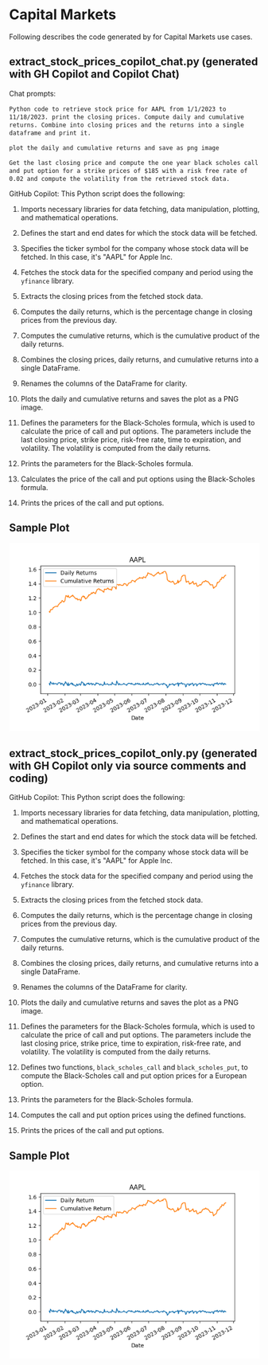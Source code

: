 # Capital Markets

Following describes the code generated by for Capital Markets use cases.

## extract_stock_prices_copilot_chat.py (generated with GH Copilot and Copilot Chat)

Chat prompts:
``` 
Python code to retrieve stock price for AAPL from 1/1/2023 to 11/18/2023. print the closing prices. Compute daily and cumulative returns. Combine into closing prices and the returns into a single dataframe and print it.
```

``` 
plot the daily and cumulative returns and save as png image
```


``` 
Get the last closing price and compute the one year black scholes call and put option for a strike prices of $185 with a risk free rate of 0.02 and compute the volatility from the retrieved stock data.
```

GitHub Copilot: This Python script does the following:

1. Imports necessary libraries for data fetching, data manipulation, plotting, and mathematical operations.

2. Defines the start and end dates for which the stock data will be fetched.

3. Specifies the ticker symbol for the company whose stock data will be fetched. In this case, it's "AAPL" for Apple Inc.

4. Fetches the stock data for the specified company and period using the `yfinance` library.

5. Extracts the closing prices from the fetched stock data.

6. Computes the daily returns, which is the percentage change in closing prices from the previous day.

7. Computes the cumulative returns, which is the cumulative product of the daily returns.

8. Combines the closing prices, daily returns, and cumulative returns into a single DataFrame.

9. Renames the columns of the DataFrame for clarity.

10. Plots the daily and cumulative returns and saves the plot as a PNG image.

11. Defines the parameters for the Black-Scholes formula, which is used to calculate the price of call and put options. The parameters include the last closing price, strike price, risk-free rate, time to expiration, and volatility. The volatility is computed from the daily returns.

12. Prints the parameters for the Black-Scholes formula.

13. Calculates the price of the call and put options using the Black-Scholes formula.

14. Prints the prices of the call and put options.


## Sample Plot
![Sample Plot](./images/stock_returns.png)

## extract_stock_prices_copilot_only.py (generated with GH Copilot only via source comments and coding)
GitHub Copilot: This Python script does the following:

1. Imports necessary libraries for data fetching, data manipulation, plotting, and mathematical operations.

2. Defines the start and end dates for which the stock data will be fetched.

3. Specifies the ticker symbol for the company whose stock data will be fetched. In this case, it's "AAPL" for Apple Inc.

4. Fetches the stock data for the specified company and period using the `yfinance` library.

5. Extracts the closing prices from the fetched stock data.

6. Computes the daily returns, which is the percentage change in closing prices from the previous day.

7. Computes the cumulative returns, which is the cumulative product of the daily returns.

8. Combines the closing prices, daily returns, and cumulative returns into a single DataFrame.

9. Renames the columns of the DataFrame for clarity.

10. Plots the daily and cumulative returns and saves the plot as a PNG image.

11. Defines the parameters for the Black-Scholes formula, which is used to calculate the price of call and put options. The parameters include the last closing price, strike price, time to expiration, risk-free rate, and volatility. The volatility is computed from the daily returns.

12. Defines two functions, `black_scholes_call` and `black_scholes_put`, to compute the Black-Scholes call and put option prices for a European option.

13. Prints the parameters for the Black-Scholes formula.

14. Computes the call and put option prices using the defined functions.

15. Prints the prices of the call and put options.

## Sample Plot
![Sample Plot](./images/stock_returns2.png)